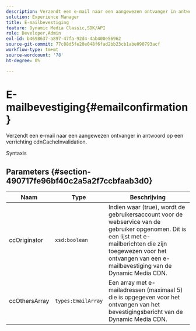 ```yaml
---
description: Verzendt een e-mail naar een aangewezen ontvanger in antwoord op een verrichting cdnCacheInvalidation.
solution: Experience Manager
title: E-mailbevestiging
feature: Dynamic Media Classic,SDK/API
role: Developer,Admin
exl-id: b4698637-a897-47fa-92d4-4ab400e56962
source-git-commit: 77c88d5fe20e048f6fad2bb23cb1abe090793acf
workflow-type: tm+mt
source-wordcount: '78'
ht-degree: 0%

---
```


# E-mailbevestiging{#emailconfirmation}

Verzendt een e-mail naar een aangewezen ontvanger in antwoord op een verrichting cdnCacheInvalidation.

Syntaxis

## Parameters {#section-490717fe96bf40c2a5a2f7ccbfaab3d0}

| Naam | Type | Beschrijving |
|---|---|---|
| ccOriginator | `xsd:boolean` | Indien waar (true), wordt de gebruikersaccount voor de webservice van de gebruiker opgenomen. Dit is een lijst met e-mailberichten die zijn toegewezen voor het ontvangen van een e-mailbevestiging van de Dynamic Media CDN. |
| ccOthersArray | `types:EmailArray` | Een array met e-mailadressen (maximaal 5) die is opgegeven voor het ontvangen van het bevestigingsbericht van de Dynamic Media CDN. |
